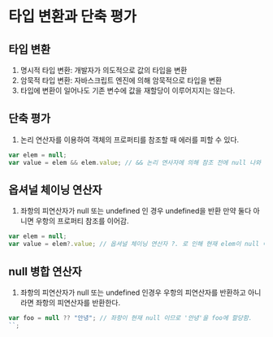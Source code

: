 # 타입 변환과 단축 평가

## 타입 변환

1. 명시적 타입 변환: 개발자가 의도적으로 값의 타입을 변환
2. 암묵적 타입 변환: 자바스크립트 엔진에 의해 암묵적으로 타입을 변환
3. 타입에 변환이 일어나도 기존 변수에 값을 재할당이 이루어지지는 않는다.

## 단축 평가

1. 논리 연산자를 이용하여 객체의 프로퍼티를 참조할 때 에러를 피할 수 있다.

```javascript
var elem = null;
var value = elem && elem.value; // && 논리 연사자에 의해 참조 전에 null 나와 에러를 막아준다.
```

## 옵셔널 체이닝 연산자

1. 좌항의 피연산자가 null 또는 undefined 인 경우 undefined을 반환 만약 둘다 아니면 우항의 프로퍼티 참조를 이어감.

```javascript
var elem = null;
var value = elem?.value; // 옵셔널 체이닝 연산자 ?. 로 인해 현재 elem이 null 이므로 undefined 반환
```

## null 병합 연산자

1. 좌항의 피연산자가 null 또는 undefined 인경우 우항의 피연산자를 반환하고 아니라면 좌항의 피연산자를 반환한다.

```javascript
var foo = null ?? "안녕"; // 좌항이 현재 null 이므로 '안녕'을 foo에 할당함.
``;
```
